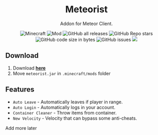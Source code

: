 <div align="center">
  <h1>Meteorist</h1>
  <p>Addon for Meteor Client.</p>
  <img alt="Minecraft" src="https://img.shields.io/badge/Minecraft-1.18.2-blue">
  <img alt="Mod" src="https://img.shields.io/badge/Mod-1.0-orange">
  <img alt="GitHub all releases" src="https://img.shields.io/github/downloads/zgoly/meteorist/total?logo=GitHub&style=flat">
  <img alt="GitHub Repo stars" src="https://img.shields.io/github/stars/zgoly/meteorist">
  <img alt="GitHub code size in bytes" src="https://img.shields.io/github/languages/code-size/zgoly/meteorist?style=flat">
  <img alt="GitHub issues" src="https://img.shields.io/github/issues/zgoly/meteorist?style=flat">
  <img src="https://img.shields.io/badge/Tacos-Tasty-blue">
</div>

## Download
1. Download **[here](https://github.com/zgoly/meteorist/releases/latest/download/meteorist.jar)**
2. Move `meteorist.jar` in `.minecraft/mods` folder

## Features
+ `Auto Leave` - Automatically leaves if player in range.
+ `Auto Login` - Automatically logs in your account.
+ `Container Cleaner` - Throw items from container.
+ `New Velocity` - Velocity that can bypass some anti-cheats.

Add more later
